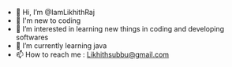 - 👋 Hi, I’m @IamLikhithRaj
- 🌱 I'm new to coding
- 👀 I’m interested in learning new things in coding and developing softwares
- 🌱 I’m currently learning java
- 📫 How to reach me : Likhithsubbu@gmail.com

<!---
Likhiththecoder/Likhiththecoder is a ✨ special ✨ repository because its `README.md` (this file) appears on your GitHub profile.
You can click the Preview link to take a look at your changes.
--->
